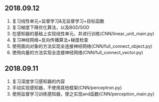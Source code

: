 

## 2018.09.12 ##
1. 复习线性单元+监督学习&无监督学习+目标函数
2. 复习梯度下降优化算法，以及BGD/SGD
3. 在感知器的基础上实现线性单元，并进行训练(CNN/linear_unit_main.py)
4. 复习神经网络+反向传播算法+梯度检查
5. 使用面向对象的方法实现全连接神经网络(CNN/full_connect_object.py)
6. 使用向量的方法实现全连接神经网络(CNN/full_connect_vector.py)


##  2018.09.11  ##
1. 复习深度学习感知器的内容
2. 手动实现感知器，不使用其他框架(CNN/perceptron.py)
3. 使用监督学习训练感知器，使之实现and函数(CNN/perception_main.py)